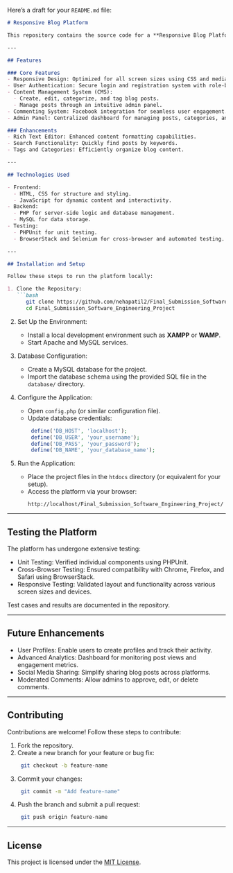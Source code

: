 Here’s a draft for your `README.md` file:

```markdown
# Responsive Blog Platform

This repository contains the source code for a **Responsive Blog Platform**, developed as a part of a Software Engineering Project. The platform aims to provide a user-friendly and feature-rich blogging experience, addressing the limitations of existing solutions like WordPress, Blogger, and Medium. It offers a scalable, customizable, and responsive design while prioritizing ease of use and functionality.

---

## Features

### Core Features
- Responsive Design: Optimized for all screen sizes using CSS and media queries.
- User Authentication: Secure login and registration system with role-based access (Admin/User).
- Content Management System (CMS):
  - Create, edit, categorize, and tag blog posts.
  - Manage posts through an intuitive admin panel.
- Commenting System: Facebook integration for seamless user engagement.
- Admin Panel: Centralized dashboard for managing posts, categories, and tags.

### Enhancements
- Rich Text Editor: Enhanced content formatting capabilities.
- Search Functionality: Quickly find posts by keywords.
- Tags and Categories: Efficiently organize blog content.

---

## Technologies Used

- Frontend: 
  - HTML, CSS for structure and styling.
  - JavaScript for dynamic content and interactivity.
- Backend:
  - PHP for server-side logic and database management.
  - MySQL for data storage.
- Testing:
  - PHPUnit for unit testing.
  - BrowserStack and Selenium for cross-browser and automated testing.

---

## Installation and Setup

Follow these steps to run the platform locally:

1. Clone the Repository:
   ```bash
      git clone https://github.com/nehapatil2/Final_Submission_Software_Engineering_Project.git
      cd Final_Submission_Software_Engineering_Project
   ```

2. Set Up the Environment:
   - Install a local development environment such as **XAMPP** or **WAMP**.
   - Start Apache and MySQL services.

3. Database Configuration:
   - Create a MySQL database for the project.
   - Import the database schema using the provided SQL file in the `database/` directory.

4. Configure the Application:
   - Open `config.php` (or similar configuration file).
   - Update database credentials:
     ```php
      define('DB_HOST', 'localhost');
      define('DB_USER', 'your_username');
      define('DB_PASS', 'your_password');
      define('DB_NAME', 'your_database_name');
     ```

5. Run the Application:
   - Place the project files in the `htdocs` directory (or equivalent for your setup).
   - Access the platform via your browser:
     ```
     http://localhost/Final_Submission_Software_Engineering_Project/
     ```

---

## Testing the Platform

The platform has undergone extensive testing:
- Unit Testing: Verified individual components using PHPUnit.
- Cross-Browser Testing: Ensured compatibility with Chrome, Firefox, and Safari using BrowserStack.
- Responsive Testing: Validated layout and functionality across various screen sizes and devices.

Test cases and results are documented in the repository.

---

## Future Enhancements

- User Profiles: Enable users to create profiles and track their activity.
- Advanced Analytics: Dashboard for monitoring post views and engagement metrics.
- Social Media Sharing: Simplify sharing blog posts across platforms.
- Moderated Comments: Allow admins to approve, edit, or delete comments.

---

## Contributing

Contributions are welcome! Follow these steps to contribute:

1. Fork the repository.
2. Create a new branch for your feature or bug fix:
   ```bash
    git checkout -b feature-name
   ```
3. Commit your changes:
   ```bash
    git commit -m "Add feature-name"
   ```
4. Push the branch and submit a pull request:
   ```bash
    git push origin feature-name
   ```

---

## License

This project is licensed under the [MIT License](LICENSE).

